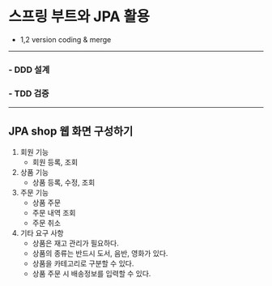 # 스프링 부트와 JPA 활용
   - 1,2 version coding & merge

-----------------------------

### - DDD 설계
### - TDD 검증


---------------------------------
## JPA shop 웹 화면 구성하기
1. 회원 기능
    * 회원 등록, 조회
2. 상품 기능
    * 상품 등록, 수정, 조회
3. 주문 기능
    * 상품 주문
    * 주문 내역 조회
    * 주문 취소
4. 기타 요구 사항
    * 상품은 재고 관리가 필요하다.
    * 상품의 종류는 반드시 도서, 음반, 영화가 있다.
    * 상품을 카테고리로 구분할 수 있다.
    * 상품 주문 시 배송정보를 입력할 수 있다.
